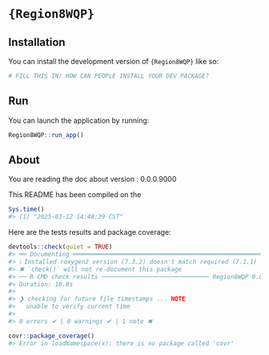
<!-- README.md is generated from README.Rmd. Please edit that file -->

# `{Region8WQP}`

<!-- badges: start -->
<!-- badges: end -->

## Installation

You can install the development version of `{Region8WQP}` like so:

``` r
# FILL THIS IN! HOW CAN PEOPLE INSTALL YOUR DEV PACKAGE?
```

## Run

You can launch the application by running:

``` r
Region8WQP::run_app()
```

## About

You are reading the doc about version : 0.0.0.9000

This README has been compiled on the

``` r
Sys.time()
#> [1] "2025-03-12 14:48:39 CST"
```

Here are the tests results and package coverage:

``` r
devtools::check(quiet = TRUE)
#> ══ Documenting ═════════════════════════════════════════════════════════════════
#> ℹ Installed roxygen2 version (7.3.2) doesn't match required (7.1.1)
#> ✖ `check()` will not re-document this package
#> ── R CMD check results ────────────────────────────── Region8WQP 0.0.0.9000 ────
#> Duration: 18.8s
#> 
#> ❯ checking for future file timestamps ... NOTE
#>   unable to verify current time
#> 
#> 0 errors ✔ | 0 warnings ✔ | 1 note ✖
```

``` r
covr::package_coverage()
#> Error in loadNamespace(x): there is no package called 'covr'
```
